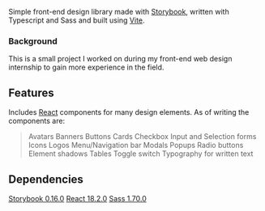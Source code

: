 Simple front-end design library made with [Storybook](https://github.com/storybookjs/storybook), written with Typescript and Sass and built using [Vite](https://github.com/vitejs/vite).

### Background
This is a small project I worked on during my front-end web design internship to gain more experience in the field.

## Features
Includes [React](https://react.dev/reference/react/Component) components for many design elements.
As of writing the components are:
>Avatars
>Banners
>Buttons
>Cards
>Checkbox
>Input and Selection forms
>Icons
>Logos
>Menu/Navigation bar
>Modals
>Popups
>Radio buttons
>Element shadows
>Tables
>Toggle switch
>Typography for written text

## Dependencies
[Storybook 0.16.0](https://github.com/storybookjs/storybook)
[React 18.2.0](https://react.dev)
[Sass 1.70.0](https://sass-lang.com)

